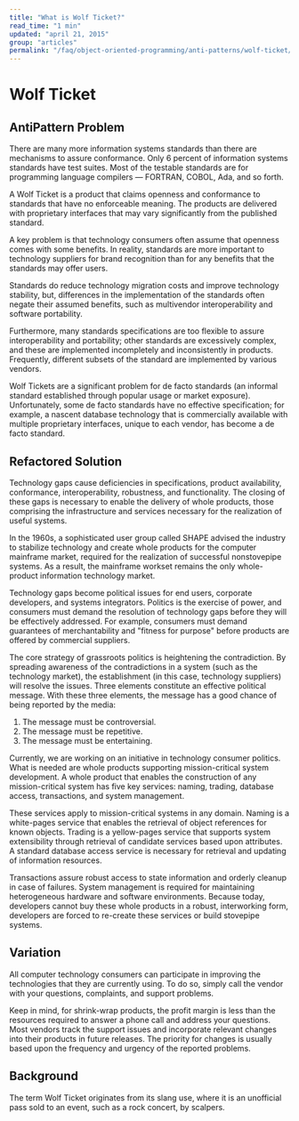 ```yaml
---
title: "What is Wolf Ticket?"
read_time: "1 min"
updated: "april 21, 2015"
group: "articles"
permalink: "/faq/object-oriented-programming/anti-patterns/wolf-ticket/"
---
```


# Wolf Ticket
## AntiPattern Problem
There are many more information systems standards than there are mechanisms to assure conformance. Only 6 percent of information systems standards have test suites. Most of the testable standards are for programming language compilers — FORTRAN, COBOL, Ada, and so forth.

A Wolf Ticket is a product that claims openness and conformance to standards that have no enforceable meaning. The products are delivered with proprietary interfaces that may vary significantly from the published standard.

A key problem is that technology consumers often assume that openness comes with some benefits. In reality, standards are more important to technology suppliers for brand recognition than for any benefits that the standards may offer users.

Standards do reduce technology migration costs and improve technology stability, but, differences in the implementation of the standards often negate their assumed benefits, such as multivendor interoperability and software portability.

Furthermore, many standards specifications are too flexible to assure interoperability and portability; other standards are excessively complex, and these are implemented incompletely and inconsistently in products. Frequently, different subsets of the standard are implemented by various vendors.

Wolf Tickets are a significant problem for de facto standards (an informal standard established through popular usage or market exposure). Unfortunately, some de facto standards have no effective specification; for example, a nascent database technology that is commercially available with multiple proprietary interfaces, unique to each vendor, has become a de facto standard.

## Refactored Solution
Technology gaps cause deficiencies in specifications, product availability, conformance, interoperability, robustness, and functionality. The closing of these gaps is necessary to enable the delivery of whole products, those comprising the infrastructure and services necessary for the realization of useful systems.

In the 1960s, a sophisticated user group called SHAPE advised the industry to stabilize technology and create whole products for the computer mainframe market, required for the realization of successful nonstovepipe systems. As a result, the mainframe workset remains the only whole-product information technology market.

Technology gaps become political issues for end users, corporate developers, and systems integrators. Politics is the exercise of power, and consumers must demand the resolution of technology gaps before they will be effectively addressed. For example, consumers must demand guarantees of merchantability and "fitness for purpose" before products are offered by commercial suppliers.

The core strategy of grassroots politics is heightening the contradiction. By spreading awareness of the contradictions in a system (such as the technology market), the establishment (in this case, technology suppliers) will resolve the issues. Three elements constitute an effective political message. With these three elements, the message has a good chance of being reported by the media:

1. The message must be controversial.
2. The message must be repetitive.
3. The message must be entertaining.

Currently, we are working on an initiative in technology consumer politics. What is needed are whole products supporting mission-critical system development. A whole product that enables the construction of any mission-critical system has five key services: naming, trading, database access, transactions, and system management.

These services apply to mission-critical systems in any domain. Naming is a white-pages service that enables the retrieval of object references for known objects. Trading is a yellow-pages service that supports system extensibility through retrieval of candidate services based upon attributes. A standard database access service is necessary for retrieval and updating of information resources.

Transactions assure robust access to state information and orderly cleanup in case of failures. System management is required for maintaining heterogeneous hardware and software environments. Because today, developers cannot buy these whole products in a robust, interworking form, developers are forced to re-create these services or build stovepipe systems.

## Variation
All computer technology consumers can participate in improving the technologies that they are currently using. To do so, simply call the vendor with your questions, complaints, and support problems.

Keep in mind, for shrink-wrap products, the profit margin is less than the resources required to answer a phone call and address your questions. Most vendors track the support issues and incorporate relevant changes into their products in future releases. The priority for changes is usually based upon the frequency and urgency of the reported problems.

## Background
The term Wolf Ticket originates from its slang use, where it is an unofficial pass sold to an event, such as a rock concert, by scalpers.

